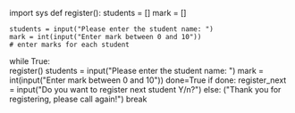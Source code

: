 import sys
def register():
    students = []
    mark = []
    
    students = input("Please enter the student name: ")
    mark = int(input("Enter mark between 0 and 10"))
    # enter marks for each student
while True:            
    register()
    students = input("Please enter the student name: ")
    mark = int(input("Enter mark between 0 and 10"))
    done=True
    if done:
        register_next = input("Do you want to register next student Y/n?")
    else:
        ("Thank you for registering, please call again!")
        break
